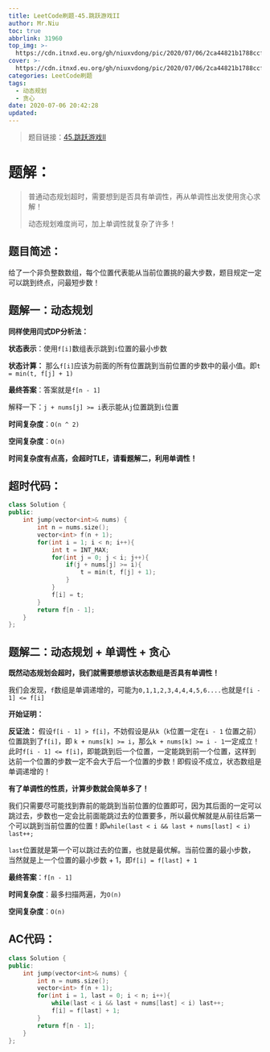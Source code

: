 ```yaml
---
title: LeetCode刷题-45.跳跃游戏II
author: Mr.Niu
toc: true
abbrlink: 31960
top_img: >-
  https://cdn.itnxd.eu.org/gh/niuxvdong/pic/2020/07/06/2ca44821b1788ccffa563bcdbb8b9e48.png
cover: >-
  https://cdn.itnxd.eu.org/gh/niuxvdong/pic/2020/07/06/2ca44821b1788ccffa563bcdbb8b9e48.png
categories: LeetCode刷题
tags:
  - 动态规划
  - 贪心
date: 2020-07-06 20:42:28
updated:
---
```


















> 题目链接：[45.跳跃游戏II]( https://leetcode-cn.com/problems/jump-game-ii/)



# 题解：



> 普通动态规划超时，需要想到是否具有单调性，再从单调性出发使用贪心求解！
>
> 动态规划难度尚可，加上单调性就复杂了许多！



## 题目简述：

给了一个非负整数数组，每个位置代表能从当前位置挑的最大步数，题目规定一定可以跳到终点，问最短步数！

## 题解一：动态规划



**同样使用闫式DP分析法：**

**状态表示**：使用`f[i]`数组表示跳到`i`位置的最小步数

**状态计算：** 那么`f[i]`应该为前面的所有位置跳到当前位置的步数中的最小值。即`t = min(t, f[j] + 1)`

**最终答案**：答案就是`f[n - 1]`



解释一下：`j + nums[j] >= i`表示能从`j`位置跳到`i`位置



**时间复杂度**：`O(n ^ 2)`

**空间复杂度**：`O(n)`



**时间复杂度有点高，会超时TLE，请看题解二，利用单调性！**

## 超时代码：





```c++
class Solution {
public:
    int jump(vector<int>& nums) {
        int n = nums.size();
        vector<int> f(n + 1);
        for(int i = 1; i < n; i++){
            int t = INT_MAX;
            for(int j = 0; j < i; j++){
                if(j + nums[j] >= i){
                    t = min(t, f[j] + 1);
                }
            }
            f[i] = t;
        }
        return f[n - 1];
    }
};
```



## 题解二：动态规划 + 单调性 + 贪心



**既然动态规划会超时，我们就需要想想该状态数组是否具有单调性！**

我们会发现，`f`数组是单调递增的，可能为`0,1,1,2,3,4,4,4,5,6....`也就是`f[i - 1] <= f[i]`

**开始证明：**

**反证法：** 假设`f[i - 1] > f[i]`，不妨假设是从`k`（`k`位置一定在`i - 1` 位置之前）位置跳到了`f[i]`，即 `k + nums[k] >= i`，那么`k + nums[k] >= i - 1`一定成立！此时`f[i - 1] <= f[i]`，即能跳到后一个位置，一定能跳到前一个位置，这样到达前一个位置的步数一定不会大于后一个位置的步数！即假设不成立，状态数组是单调递增的！



**有了单调性的性质，计算步数就会简单多了！**



我们只需要尽可能找到靠前的能跳到当前位置的位置即可，因为其后面的一定可以跳过去，步数也一定会比前面能跳过去的位置要多，所以最优解就是从前往后第一个可以跳到当前位置的位置！即`while(last < i && last + nums[last] < i) last++;`

`last`位置就是第一个可以跳过去的位置，也就是最优解。当前位置的最小步数，当然就是上一个位置的最小步数 + 1，即`f[i] = f[last] + 1 `

**最终答案**：`f[n - 1]`



**时间复杂度**：最多扫描两遍，为`O(n)`

**空间复杂度**：`O(n)`

## AC代码：



```c++
class Solution {
public:
    int jump(vector<int>& nums) {
        int n = nums.size();
        vector<int> f(n + 1);
        for(int i = 1, last = 0; i < n; i++){
            while(last < i && last + nums[last] < i) last++;
            f[i] = f[last] + 1; 
        }
        return f[n - 1];
    }
};
```


